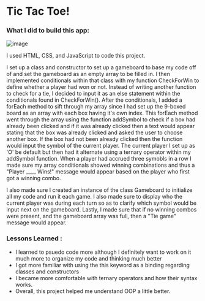 # Tic Tac Toe!

### What I did to build this app:
![image](https://github.com/fjh321/Tic-Tac-Toe-FJH/assets/64885403/087197f7-663e-4a7f-8435-34a2d6c3719d)

I used HTML, CSS, and JavaScript to code this project.

I set up a class and constructor to set up a gameboard to base my code off of and set the gameboard as an empty array to be filled in. I then implemented conditionals within that class with my function CheckForWin to define whether a player had won or not. Instead of writing another function to check for a tie, I decided to input it as an else statement within the conditionals found in CheckForWin(). After the conditionals, I added a forEach method to sift through my array since I had set up the 9-boxed board as an array with each box having it's own index. This forEach method went through the array using the function addSymbol to check if a box had already been clicked and if it was already clicked then a text would appear stating that the box was already clicked and asked the user to choose another box. If the box had not been already clicked then the function would input the symbol of the current player. The current player I set up as 'O' be default but then had it alternate using a ternary operator within my addSymbol function. When a player had accrued three symobls in a row I made sure my array conditionals showed winning combinations and thus a "Player ____ Wins!" message would appear based on the player who first got a winning combo.

I also made sure I created an instance of the class Gameboard to initialize all my code and run it each game. I also made sure to display who the current player was during each turn so as to clarify which symbol would be input next on the gameboard. Lastly, I made sure that if no winning combos were present, and the gameboard array was full, then a "Tie game" message would appear. 


### Lessons Learned :

- I learned to psuedo code more although I definitely want to work on it much more to organize my code and thinking much better
- I got more familiar with using the this keyword as a binding regarding classes and constructors
- I became more comfortable with ternary operators and how their syntax works.
- Overall, this project helped me understand OOP a little better. 


